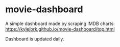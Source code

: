 # movie-dashboard
A simple dashboard made by scraping IMDB charts: https://kylejbrk.github.io/movie-dashboard/top.html

Dashboard is updated daily.

